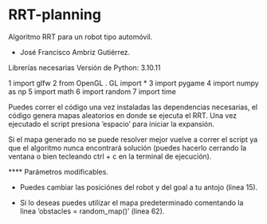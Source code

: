 # RRT-planning

Algoritmo RRT para un robot tipo automóvil.

- José Francisco Ambriz Gutiérrez.


Librerías necesarias
Versión de Python: 3.10.11

1 import glfw
2 from OpenGL . GL import *
3 import pygame
4 import numpy as np
5 import math
6 import random
7 import time

Puedes correr el código una vez instaladas las dependencias necesarias, el código genera mapas aleatorios en donde se ejecuta el RRT. Una vez ejecutado el script presiona ’espacio’ para iniciar la expansión.

Si el mapa generado no se puede resolver mejor vuelve a correr el script ya que el algoritmo nunca encontrará solución (puedes hacerlo cerrando la ventana o bien tecleando ctrl + c en la terminal de ejecución).

**** Parámetros modificables.

- Puedes cambiar las posiciónes del robot y del goal a tu antojo (linea 15).

- Si lo deseas puedes utilizar el mapa predeterminado comentando la linea ’obstacles = random_map()’ (linea 62).
